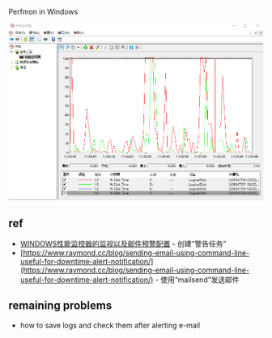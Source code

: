 Perfmon in Windows

![](./img/perfmon.png)


## ref
- [WINDOWS性能监控器的监视以及邮件预警配置](https://www.skyarch.cn/blog/windows/monitor-perfmon-tool/) - 创建“警告任务”
- [https://www.raymond.cc/blog/sending-email-using-command-line-useful-for-downtime-alert-notification/](https://www.raymond.cc/blog/sending-email-using-command-line-useful-for-downtime-alert-notification/) - 使用“mailsend”发送邮件

## remaining problems
- how to save logs and check them after alerting e-mail